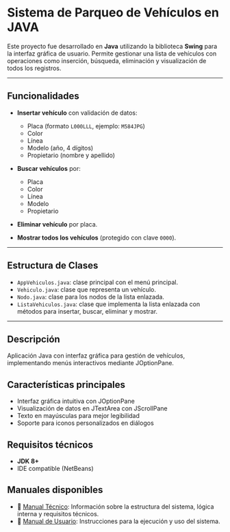 # Sistema de Parqueo de Vehículos en JAVA

Este proyecto fue desarrollado en **Java** utilizando la biblioteca **Swing** para la interfaz gráfica de usuario. Permite gestionar una lista de vehículos con operaciones como inserción, búsqueda, eliminación y visualización de todos los registros.

---
## Funcionalidades

- **Insertar vehículo** con validación de datos:
  - Placa (formato `L000LLL`, ejemplo: `M584JPG`)
  - Color
  - Línea
  - Modelo (año, 4 dígitos)
  - Propietario (nombre y apellido)
 
- **Buscar vehículos** por:
  - Placa
  - Color
  - Línea
  - Modelo
  - Propietario

- **Eliminar vehículo** por placa.

- **Mostrar todos los vehículos** (protegido con clave `0000`).

---

## Estructura de Clases

- `AppVehiculos.java`: clase principal con el menú principal.
- `Vehiculo.java`: clase que representa un vehículo.
- `Nodo.java`: clase para los nodos de la lista enlazada.
- `ListaVehiculos.java`: clase que implementa la lista enlazada con métodos para insertar, buscar, eliminar y mostrar.

---

## Descripción
Aplicación Java con interfaz gráfica para gestión de vehículos, implementando menús interactivos mediante JOptionPane. 

## Características principales
- Interfaz gráfica intuitiva con JOptionPane
- Visualización de datos en JTextArea con JScrollPane
- Texto en mayúsculas para mejor legibilidad
- Soporte para iconos personalizados en diálogos

## Requisitos técnicos
- **JDK 8+** 
- IDE compatible (NetBeans)

## Manuales disponibles

- 📘 [Manual Técnico](MANUAL_TECNICO.md): Información sobre la estructura del sistema, lógica interna y requisitos técnicos.
- 🧾 [Manual de Usuario](MANUAL_USUARIO.md): Instrucciones para la ejecución y uso del sistema.


